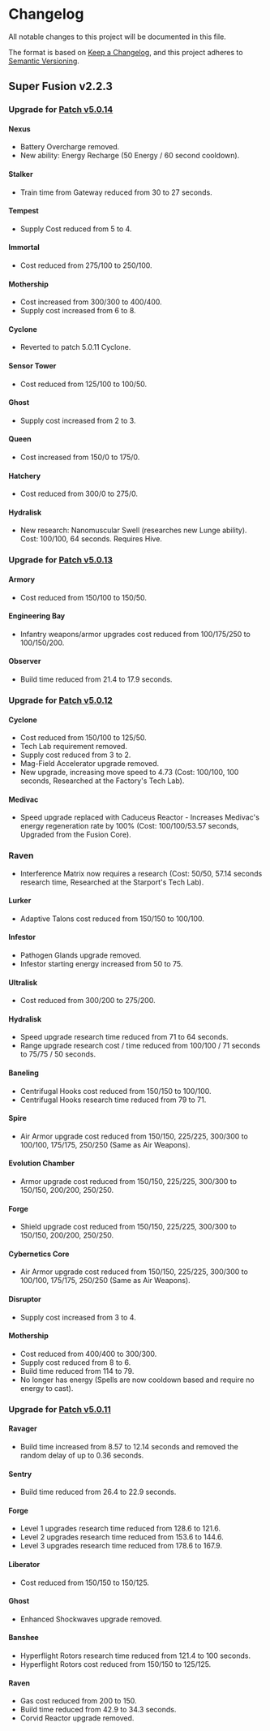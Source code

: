 # Changelog

All notable changes to this project will be documented in this file.

The format is based on [Keep a Changelog](https://keepachangelog.com/en/1.1.0/),
and this project adheres to [Semantic Versioning](https://semver.org/spec/v2.0.0.html).

## Super Fusion v2.2.3

### Upgrade for [Patch v5.0.14](https://news.blizzard.com/en-us/article/24162754/starcraft-ii-5-0-14-patch-notes)

#### Nexus
* Battery Overcharge removed.
* New ability: Energy Recharge (50 Energy / 60 second cooldown). 

#### Stalker
* Train time from Gateway reduced from 30 to 27 seconds.

#### Tempest
* Supply Cost reduced from 5 to 4.

#### Immortal
* Cost reduced from 275/100 to 250/100.

#### Mothership
* Cost increased from 300/300 to 400/400.
* Supply cost increased from 6 to 8.

#### Cyclone
* Reverted to patch 5.0.11 Cyclone.

#### Sensor Tower
* Cost reduced from 125/100 to 100/50.

#### Ghost
* Supply cost increased from 2 to 3.

#### Queen
* Cost increased from 150/0 to 175/0.

#### Hatchery
* Cost reduced from 300/0 to 275/0.

#### Hydralisk
* New research: Nanomuscular Swell (researches new Lunge ability). Cost: 100/100, 64 seconds. Requires Hive.

### Upgrade for [Patch v5.0.13](https://news.blizzard.com/en-us/article/24078322/starcraft-ii-5-0-13-patch-notes)

#### Armory
* Cost reduced from 150/100 to 150/50.

#### Engineering Bay
* Infantry weapons/armor upgrades cost reduced from 100/175/250 to 100/150/200.

#### Observer
* Build time reduced from 21.4 to 17.9 seconds.

### Upgrade for [Patch v5.0.12](https://news.blizzard.com/en-us/article/24009150/starcraft-ii-5-0-12-patch-notes)

#### Cyclone
* Cost reduced from 150/100 to 125/50.
* Tech Lab requirement removed.
* Supply cost reduced from 3 to 2.
* Mag-Field Accelerator upgrade removed.
* New upgrade, increasing move speed to 4.73 (Cost: 100/100, 100 seconds, Researched at the Factory's Tech Lab).

#### Medivac
* Speed upgrade replaced with Caduceus Reactor - Increases Medivac's energy regeneration rate by 100% (Cost: 100/100/53.57 seconds, Upgraded from the Fusion Core).

### Raven
* Interference Matrix now requires a research (Cost: 50/50, 57.14 seconds research time, Researched at the Starport's Tech Lab).

#### Lurker
* Adaptive Talons cost reduced from 150/150 to 100/100.

#### Infestor
* Pathogen Glands upgrade removed.
* Infestor starting energy increased from 50 to 75.

#### Ultralisk
* Cost reduced from 300/200 to 275/200.

#### Hydralisk
* Speed upgrade research time reduced from 71 to 64 seconds.
* Range upgrade research cost / time reduced from 100/100 / 71 seconds to 75/75 / 50 seconds.

#### Baneling
* Centrifugal Hooks cost reduced from 150/150 to 100/100.
* Centrifugal Hooks research time reduced from 79 to 71.

#### Spire
* Air Armor upgrade cost reduced from 150/150, 225/225, 300/300 to 100/100, 175/175, 250/250 (Same as Air Weapons).

#### Evolution Chamber
* Armor upgrade cost reduced from 150/150, 225/225, 300/300 to 150/150, 200/200, 250/250.

#### Forge
* Shield upgrade cost reduced from 150/150, 225/225, 300/300 to 150/150, 200/200, 250/250.

#### Cybernetics Core
* Air Armor upgrade cost reduced from 150/150, 225/225, 300/300 to 100/100, 175/175, 250/250 (Same as Air Weapons).

#### Disruptor
* Supply cost increased from 3 to 4.

#### Mothership
* Cost reduced from 400/400 to 300/300.
* Supply cost reduced from 8 to 6.
* Build time reduced from 114 to 79.
* No longer has energy (Spells are now cooldown based and require no energy to cast).

### Upgrade for [Patch v5.0.11](https://news.blizzard.com/en-us/article/23893118/starcraft-ii-5-0-11-patch-notes)

#### Ravager
* Build time increased from 8.57 to 12.14 seconds and removed the random delay of up to 0.36 seconds.

#### Sentry
* Build time reduced from 26.4 to 22.9 seconds.

#### Forge
* Level 1 upgrades research time reduced from 128.6 to 121.6.
* Level 2 upgrades research time reduced from 153.6 to 144.6.
* Level 3 upgrades research time reduced from 178.6 to 167.9.

#### Liberator
* Cost reduced from 150/150 to 150/125.

#### Ghost
* Enhanced Shockwaves upgrade removed.

#### Banshee
* Hyperflight Rotors research time reduced from 121.4 to 100 seconds.
* Hyperflight Rotors cost reduced from 150/150 to 125/125.

#### Raven
* Gas cost reduced from 200 to 150.
* Build time reduced from 42.9 to 34.3 seconds.
* Corvid Reactor upgrade removed.

